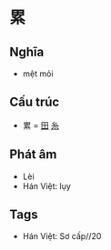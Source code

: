 # 累

## Nghĩa

* mệt mỏi

## Cấu trúc
* 累 = [田](田.md) [糸](糸.md)

## Phát âm

* Lèi
* Hán Việt: lụy

## Tags
* Hán Việt: Sơ cấp//20

<script>window.HANZI_FIELD='累';</script>
